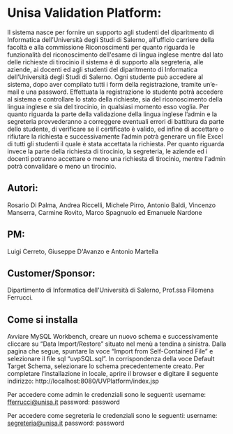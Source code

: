 # Unisa Validation Platform:
Il sistema nasce per fornire un supporto agli studenti del diparitmento di Informatica dell’Università degli Studi di Salerno, all’ufficio carriere della facoltà e alla commissione Riconoscimenti per quanto riguarda le funzionalità del riconoscimento dell'esame di lingua inglese mentre dal lato delle richieste di tirocinio il sistema è di supporto alla segreteria, alle aziende, ai docenti ed agli studenti del diparitmento di Informatica dell’Università degli Studi di Salerno.
Ogni studente può accedere al sistema, dopo aver compilato tutti i form della registrazione, tramite un’e-mail e una password. Effettuata la registrazione lo studente potrà accedere al sistema e controllare lo stato della richieste, sia del riconoscimento della lingua inglese e sia del tirocinio, in qualsiasi momento esso voglia.
Per quanto riguarda la parte della validazione della lingua inglese l’admin e la segreteria provvederanno a correggere eventuali errori di battitura da parte dello studente, di verificare se il certificato è valido, ed infine di accettare o rifiutare la richiesta e successivamente l’admin potrà generare un file Excel di tutti gli studenti il quale è stata accettata la richiesta.
Per quanto riguarda invece la parte della richiesta di tirocinio, la segreteria, le aziende ed i docenti potranno accettare o meno una richiesta di tirocinio, mentre l'admin potrà convalidare o meno un tirocinio.

## Autori: 
Rosario Di Palma, Andrea Riccelli, Michele Pirro, Antonio Baldi, Vincenzo Manserra, Carmine Rovito, Marco Spagnuolo ed Emanuele Nardone

## PM:
Luigi Cerreto, Giuseppe D'Avanzo e Antonio Martella
## Customer/Sponsor:
Dipartimento di Informatica dell'Università di Salerno, Prof.ssa Filomena Ferrucci.

## Come si installa
Avviare MySQL Workbench, creare un nuovo schema e successivamente cliccare su “Data Import/Restore” situato nel menù a tendina a sinistra. Dalla pagina che segue, spuntare la voce “Import from Self-Contained File” e selezionare il file sql “uvpSQL.sql”. In
corrispondenza della voce Default Target Schema, selezionare lo schema precedentemente creato.
Per completare l’installazione in locale, aprire il browser e digitare il seguente indirizzo: http://localhost:8080/UVPlatform/index.jsp

Per accedere come admin le credenziali sono le seguenti:
username: fferrucci@unisa.it
password: password

Per accedere come segreteria le credenziali sono le seguenti:
username: segreteria@unisa.it
password: password
